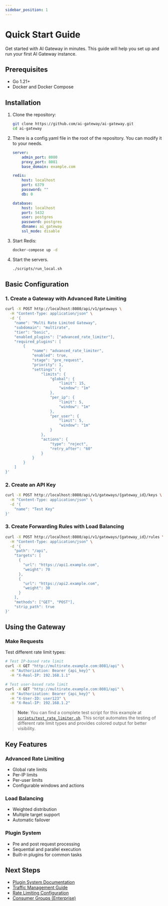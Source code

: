 ```yaml
---
sidebar_position: 1
---
```


# Quick Start Guide

Get started with AI Gateway in minutes. This guide will help you set up and run your first AI Gateway instance.

## Prerequisites

- Go 1.21+
- Docker and Docker Compose

## Installation

1. Clone the repository:

    ```bash
    git clone https://github.com/ai-gateway/ai-gateway.git
    cd ai-gateway
    ```
2. There is a config.yaml file in the root of the repository. You can modify it to your needs.
    ```yaml
    server:
        admin_port: 8080
        proxy_port: 8081
        base_domain: example.com

    redis:
        host: localhost
        port: 6379
        password: ""
        db: 0

    database:
        host: localhost
        port: 5432
        user: postgres
        password: postgres
        dbname: ai_gateway
        ssl_mode: disable 
    ```
3. Start Redis:

    ```bash
    docker-compose up -d
    ```

4. Start the servers.

    ```bash
    ./scripts/run_local.sh
    ```

## Basic Configuration

### 1. Create a Gateway with Advanced Rate Limiting

```bash
curl -X POST http://localhost:8080/api/v1/gateways \
  -H "Content-Type: application/json" \
  -d '{
    "name": "Multi Rate Limited Gateway",
    "subdomain": "multirate",
    "tier": "basic",
    "enabled_plugins": ["advanced_rate_limiter"],
    "required_plugins": [
        {
            "name": "advanced_rate_limiter",
            "enabled": true,
            "stage": "pre_request",
            "priority": 1,
            "settings": {
                "limits": {
                    "global": {
                        "limit": 15,
                        "window": "1m"
                    },
                    "per_ip": {
                        "limit": 5,
                        "window": "1m"
                    },
                    "per_user": {
                        "limit": 5,
                        "window": "1m"
                    }
                },
                "actions": {
                    "type": "reject",
                    "retry_after": "60"
                }
            }
        }
    ]
}'
```

### 2. Create an API Key

```bash
curl -X POST http://localhost:8080/api/v1/gateways/{gateway_id}/keys \
  -H "Content-Type: application/json" \
  -d '{
    "name": "Test Key"
}'
```

### 3. Create Forwarding Rules with Load Balancing

```bash
curl -X POST http://localhost:8080/api/v1/gateways/{gateway_id}/rules \
  -H "Content-Type: application/json" \
  -d '{
    "path": "/api",
    "targets": [
      {
        "url": "https://api1.example.com",
        "weight": 70
      },
      {
        "url": "https://api2.example.com",
        "weight": 30
      }
    ],
    "methods": ["GET", "POST"],
    "strip_path": true
}'
```

## Using the Gateway

### Make Requests

Test different rate limit types:

```bash
# Test IP-based rate limit
curl -X GET "http://multirate.example.com:8081/api" \
  -H "Authorization: Bearer {api_key}" \
  -H "X-Real-IP: 192.168.1.1"

# Test user-based rate limit
curl -X GET "http://multirate.example.com:8081/api" \
  -H "Authorization: Bearer {api_key}" \
  -H "X-User-ID: user123" \
  -H "X-Real-IP: 192.168.1.2"
```

> **Note**: You can find a complete test script for this example at <a class="link-blue" href="https://github.com/NeuralTrust/ai-gateway-ce/blob/main/scripts/test_rate_limiter.sh">`scripts/test_rate_limiter.sh`</a>. This script automates the testing of different rate limit types and provides colored output for better visibility.

## Key Features

### Advanced Rate Limiting
- Global rate limits
- Per-IP limits
- Per-user limits
- Configurable windows and actions

### Load Balancing
- Weighted distribution
- Multiple target support
- Automatic failover

### Plugin System
- Pre and post request processing
- Sequential and parallel execution
- Built-in plugins for common tasks

## Next Steps

- [Plugin System Documentation](../concepts/plugin-system.md)
- [Traffic Management Guide](../concepts/traffic-management.md)
- [Rate Limiting Configuration](../concepts/rate-limiting.md)
- [Consumer Groups (Enterprise)](../concepts/consumer-groups.md)


